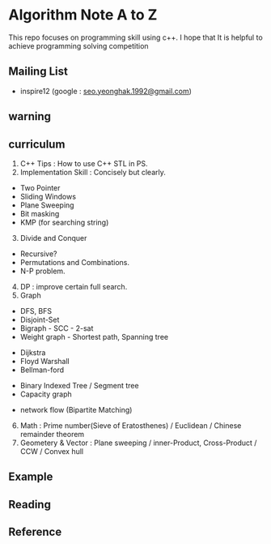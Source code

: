 # Algorithm Note A to Z

This repo focuses on programming skill using c++. I hope that It is helpful to achieve programming solving competition

## Mailing List
* inspire12 (google : seo.yeonghak.1992@gmail.com)

## warning

## curriculum

1. C++ Tips : How to use C++ STL in PS.
2. Implementation Skill : Concisely but clearly.
 * Two Pointer
 * Sliding Windows
 * Plane Sweeping
 * Bit masking
 * KMP (for searching string)
3. Divide and Conquer
 * Recursive?
 * Permutations and Combinations.
 * N-P problem.
4. DP : improve certain full search.  
5. Graph
 * DFS, BFS  
 * Disjoint-Set
 * Bigraph - SCC - 2-sat
 * Weight graph - Shortest path, Spanning tree
  - Dijkstra
  - Floyd Warshall
  - Bellman-ford
 * Binary Indexed Tree / Segment tree
 * Capacity graph
  - network flow (Bipartite Matching)

6. Math : Prime number(Sieve of Eratosthenes) / Euclidean / Chinese remainder theorem
7. Geometery & Vector : Plane sweeping / inner-Product, Cross-Product / CCW / Convex hull


## Example

## Reading

## Reference
